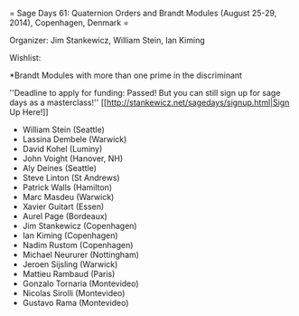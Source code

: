 = Sage Days 61: Quaternion Orders and Brandt Modules (August 25-29, 2014), Copenhagen, Denmark =

Organizer: Jim Stankewicz, William Stein, Ian Kiming

Wishlist:

*Brandt Modules with more than one prime in the discriminant


''Deadline to apply for funding: Passed! But you can still sign up for sage days as a masterclass!'' [[http://stankewicz.net/sagedays/signup.html|Sign Up Here!]]


 * William Stein (Seattle)
 * Lassina Dembele (Warwick)
 * David Kohel (Luminy)
 * John Voight (Hanover, NH)
 * Aly Deines (Seattle)
 * Steve Linton (St Andrews)
 * Patrick Walls (Hamilton)
 * Marc Masdeu (Warwick)
 * Xavier Guitart (Essen)
 * Aurel Page (Bordeaux)
 * Jim Stankewicz (Copenhagen)
 * Ian Kiming (Copenhagen)
 * Nadim Rustom (Copenhagen)
 * Michael Neururer (Nottingham)
 * Jeroen Sijsling (Warwick)
 * Mattieu Rambaud (Paris)
 * Gonzalo Tornaria (Montevideo)
 * Nicolas Sirolli (Montevideo)
 * Gustavo Rama (Montevideo)

 
